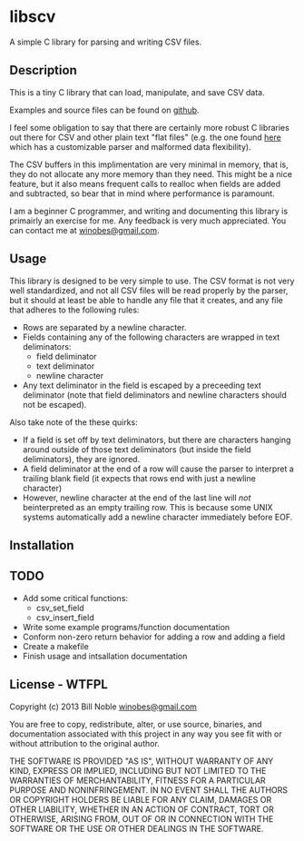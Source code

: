 # libscv #

A simple C library for parsing and writing CSV files.

## Description ##

This is a tiny C library that can load, manipulate, and save CSV data. 

Examples and source files can be found on 
[github](https://github.com/winobes/libscv).

I feel some obligation to say that there are certainly more robust C 
libraries out there for CSV and other plain text "flat files" (e.g. the one 
found [here](https://github.com/robertpostill/libCSV)  which has a 
customizable parser and malformed data flexibility).

The CSV buffers in this implimentation are very minimal in memory, that is, 
they do not allocate any more memory than they need. This might be a nice 
feature, but it also means frequent calls to realloc when fields are added and
subtracted, so bear that in mind where performance is paramount.

I am a beginner C programmer, and writing and documenting this library is 
primairly an exercise for me. Any feedback is very much appreciated. You can 
contact me at <winobes@gmail.com>.

## Usage ##

This library is designed to be very simple to use. The CSV format is 
not very well standardized, and not all CSV files will be read properly
by the parser, but it should at least be able to handle any file that 
it creates, and any file that adheres to the following rules:

* Rows are separated by a newline character.
* Fields containing any of the following characters are wrapped in text 
deliminators:
  * field deliminator
  * text deliminator
  * newline character
* Any text deliminator in the field is escaped by a preceeding text 
deliminator (note that field deliminators and newline characters should 
not be escaped).

Also take note of the these quirks:

* If a field is set off by text deliminators, but there are characters 
hanging around outside of those text deliminators (but inside the field 
deliminators), they are ignored.
* A field deliminator at the end of a row will cause the parser to 
interpret a trailing blank field (it expects that rows end with just a 
newline character)
* However, newline character at the end of the last line will _not_ 
beinterpreted as an empty trailing row. This is because some UNIX systems 
automatically add a newline character immediately before EOF.

## Installation ##

## TODO ##
* Add some critical functions:
	* csv_set_field
	* csv_insert_field
* Write some example programs/function documentation
* Conform non-zero return behavior for adding a row and adding a field
* Create a makefile
* Finish usage and intsallation documentation

## License - WTFPL ##

Copyright (c) 2013 Bill Noble <winobes@gmail.com>

You are free to copy, redistribute, alter, or use source, binaries, 
and documentation associated with this project in any way you see 
fit with or without attribution to the original author.

THE SOFTWARE IS PROVIDED "AS IS", WITHOUT WARRANTY OF ANY KIND, EXPRESS OR
IMPLIED, INCLUDING BUT NOT LIMITED TO THE WARRANTIES OF MERCHANTABILITY,
FITNESS FOR A PARTICULAR PURPOSE AND NONINFRINGEMENT. IN NO EVENT SHALL THE
AUTHORS OR COPYRIGHT HOLDERS BE LIABLE FOR ANY CLAIM, DAMAGES OR OTHER
LIABILITY, WHETHER IN AN ACTION OF CONTRACT, TORT OR OTHERWISE, ARISING FROM,
OUT OF OR IN CONNECTION WITH THE SOFTWARE OR THE USE OR OTHER DEALINGS IN
THE SOFTWARE.

